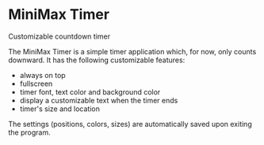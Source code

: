# MiniMax Timer
 Customizable countdown timer

The MiniMax Timer is a simple timer application which,
for now, only counts downward. It has the following
customizable features:
* always on top
* fullscreen
* timer font, text color and background color
* display a customizable text when the timer ends
* timer's size and location

The settings (positions, colors, sizes) are automatically
saved upon exiting the program.